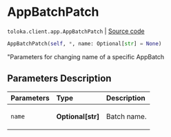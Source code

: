 # AppBatchPatch
`toloka.client.app.AppBatchPatch` | [Source code](https://github.com/Toloka/toloka-kit/blob/v1.1.1/src/client/app/__init__.py#L275)

```python
AppBatchPatch(self, *, name: Optional[str] = None)
```

"Parameters for changing name of a specific AppBatch

## Parameters Description

| Parameters | Type | Description |
| :----------| :----| :-----------|
`name`|**Optional\[str\]**|<p>Batch name.</p>
